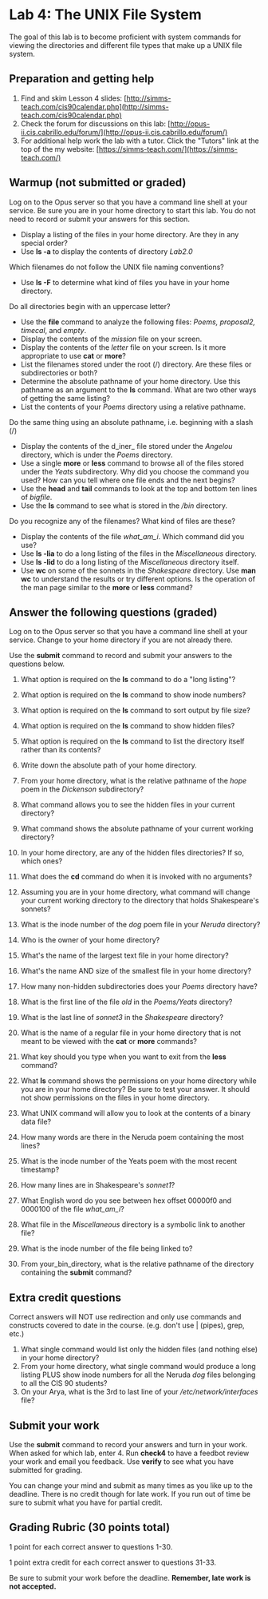 # Lab 4: The UNIX File System

The goal of this lab is to become proficient with system commands for viewing the directories and different file types that make up a UNIX file system.

## Preparation and getting help

1. Find and skim Lesson 4 slides: [http://simms-teach.com/cis90calendar.php](http://simms-teach.com/cis90calendar.php)
2. Check the forum for discussions on this lab: [http://opus-ii.cis.cabrillo.edu/forum/](http://opus-ii.cis.cabrillo.edu/forum/)
3. For additional help work the lab with a tutor. Click the "Tutors" link at the top of the my website: [https://simms-teach.com/](https://simms-teach.com/)

## Warmup (not submitted or graded)

Log on to the Opus server so that you have a command line shell at your service. Be sure you are in your home directory to start this lab. You do not need to record or submit your answers for this section.

- Display a listing of the files in your home directory. Are they in any special order?
- Use **ls -a** to display the contents of directory _Lab2.0_

Which filenames do not follow the UNIX file naming conventions?

- Use **ls -F** to determine what kind of files you have in your home directory.

Do all directories begin with an uppercase letter?

- Use the **file** command to analyze the following files: _Poems, proposal2, timecal_, and _empty_.
- Display the contents of the _mission_ file on your screen.
- Display the contents of the _letter_ file on your screen. Is it more appropriate to use **cat** or **more**?
- List the filenames stored under the root (/) directory. Are these files or subdirectories or both?
- Determine the absolute pathname of your home directory. Use this pathname as an argument to the **ls** command. What are two other ways of getting the same listing?
- List the contents of your _Poems_ directory using a relative pathname.

Do the same thing using an absolute pathname, i.e. beginning with a slash (/)

- Display the contents of the d_iner_ file stored under the _Angelou_ directory, which is under the _Poems_ directory.
- Use a single **more** or **less** command to browse all of the files stored under the _Yeats_ subdirectory. Why did you choose the command you used? How can you tell where one file ends and the next begins?
- Use the **head** and **tail** commands to look at the top and bottom ten lines of _bigfile_.
- Use the **ls** command to see what is stored in the _/bin_ directory.

Do you recognize any of the filenames? What kind of files are these?

- Display the contents of the file _what\_am\_i_. Which command did you use?
- Use **ls -lia** to do a long listing of the files in the _Miscellaneous_ directory.
- Use **ls -lid** to do a long listing of the _Miscellaneous_ directory itself.
- Use **wc** on some of the sonnets in the _Shakespeare_ directory. Use **man wc** to understand the results or try different options. Is the operation of the man page similar to the **more** or **less** command?

## Answer the following questions (graded)

Log on to the Opus server so that you have a command line shell at your service. Change to your home directory if you are not already there.

Use the **submit** command to record and submit your answers to the questions below.

1. What option is required on the **ls** command to do a "long listing"?
2. What option is required on the **ls** command to show inode numbers?
3. What option is required on the **ls** command to sort output by file size?
4. What option is required on the **ls** command to show hidden files?
5. What option is required on the **ls** command to list the directory itself rather than its contents?

1. Write down the absolute path of your home directory.
2. From your home directory, what is the relative pathname of the _hope_ poem in the _Dickenson_ subdirectory?
3. What command allows you to see the hidden files in your current directory?
4. What command shows the absolute pathname of your current working directory?
5. In your home directory, are any of the hidden files directories? If so, which ones?

1. What does the **cd** command do when it is invoked with no arguments?
2. Assuming you are in your home directory, what command will change your current working directory to the directory that holds Shakespeare's sonnets?
3. What is the inode number of the _dog_ poem file in your _Neruda_ directory?
4. Who is the owner of your home directory?
5. What's the name of the largest text file in your home directory?

1. What's the name AND size of the smallest file in your home directory?
2. How many non-hidden subdirectories does your _Poems_ directory have?
3. What is the first line of the file _old_ in the _Poems/Yeats_ directory?
4. What is the last line of _sonnet3_ in the _Shakespeare_ directory?
5. What is the name of a regular file in your home directory that is not meant to be viewed with the **cat** or **more** commands?

1. What key should you type when you want to exit from the **less** command?
2. What **ls** command shows the permissions on your home directory while you are in your home directory? Be sure to test your answer. It should not show permissions on the files in your home directory.
3. What UNIX command will allow you to look at the contents of a binary data file?
4. How many words are there in the Neruda poem containing the most lines?
5. What is the inode number of the Yeats poem with the most recent timestamp?

1. How many lines are in Shakespeare's _sonnet1_?
2. What English word do you see between hex offset 00000f0 and 0000100 of the file _what\_am\_i_?
3. What file in the _Miscellaneous_ directory is a symbolic link to another file?
4. What is the inode number of the file being linked to?
5. From your_bin_directory, what is the relative pathname of the directory containing the **submit** command?

## Extra credit questions

Correct answers will NOT use redirection and only use commands and constructs covered to date in the course. (e.g. don't use | (pipes), grep, etc.)

1. What single command would list only the hidden files (and nothing else) in your home directory?
2. From your home directory, what single command would produce a long listing PLUS show inode numbers for all the Neruda _dog_ files belonging to all the CIS 90 students?
3. On your Arya, what is the 3rd to last line of your _/etc/network/interfaces_ file?

## Submit your work

Use the **submit** command to record your answers and turn in your work. When asked for which lab, enter 4. Run **check4** to have a feedbot review your work and email you feedback. Use **verify** to see what you have submitted for grading.

You can change your mind and submit as many times as you like up to the deadline. There is no credit though for late work. If you run out of time be sure to submit what you have for partial credit.

## Grading Rubric (30 points total)

1 point for each correct answer to questions 1-30.

1 point extra credit for each correct answer to questions 31-33.

Be sure to submit your work before the deadline. **Remember, late work is not accepted.**
